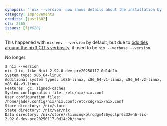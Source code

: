 ```yaml
---
synopsis: "`nix --version` now shows details about the installation by default"
category: Improvements
credits: [just1602]
cls: 2365
issues: [fj#620]
---
```


This happened with `nix-env --version` by default, but due to [oddities around the nix3 CLI's verbosity](https://gerrit.lix.systems/c/lix/+/1370), it used to be `nix --verbose --version`.

No longer:

```
$ nix --version
nix (Lix, like Nix) 2.92.0-dev-pre20250117-0d14c2b
System type: x86_64-linux
Additional system types: i686-linux, x86_64-v1-linux, x86_64-v2-linux, x86_64-v3-linux
Features: gc, signed-caches
System configuration file: /etc/nix/nix.conf
User configuration files: /home/jade/.config/nix/nix.conf:/etc/xdg/nix/nix.conf
Store directory: /nix/store
State directory: /nix/var/nix
Data directory: /nix/store/rliimcnqkplrqdgm4z6yqclpr6c32wh6-lix-2.92.0-dev-pre20250117-0d14c2b/share
```
